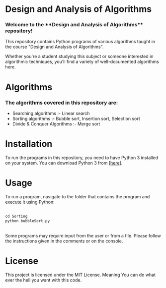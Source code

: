 <h1>Design and Analysis of Algorithms</h1>

<h3> Welcome to the **Design and Analysis of Algorithms** repository! </h3>
This repository contains Python programs of various algorithms taught in the course "Design and Analysis of Algorithms".

Whether you're a student studying this subject or someone interested in algorithmic techniques, you'll find a variety of well-documented algorithms here.

<h1> Algorithms </h1>
<h3>The algorithms covered in this repository are:</h3>
<ul>
  <li>Searching algorithms :- Linear search </li>
  <li>Sorting algorithms :- Bubble sort, Insertion sort, Selection sort</li>
  <li>Divide & Conquer Algorithms :- Merge sort </li>
</ul>

<h1> Installation </h1>
To run the programs in this repository, you need to have Python 3 installed on your system. You can download Python 3 from [<a  href="https://www.python.org/downloads/" targer="_blank">here</a>].

<h1>Usage</h1>
To run a program, navigate to the folder that contains the program and execute it using Python: <br>
<br>

```python
cd Sorting
python bubbleSort.py

```
<br>
Some programs may require input from the user or from a file. Please follow the instructions given in the comments or on the console.


<h1> License </h1>
This project is licensed under the MIT License. 
Meaning You can do what ever the hell you want with this code.
